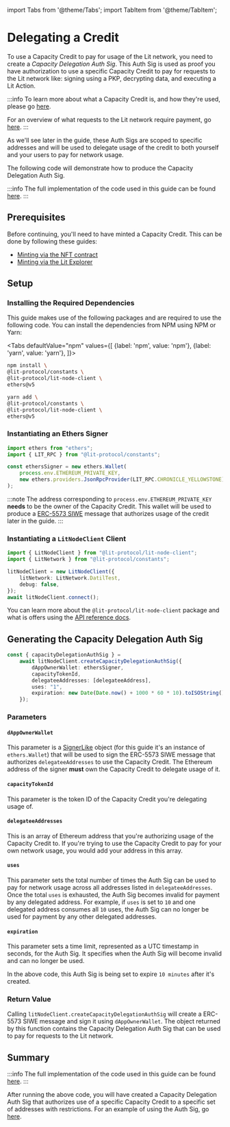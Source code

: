 import Tabs from '@theme/Tabs';
import TabItem from '@theme/TabItem';

# Delegating a Credit

To use a Capacity Credit to pay for usage of the Lit network, you need to create a *Capacity Delegation Auth Sig*. This Auth Sig is used as proof you have authorization to use a specific Capacity Credit to pay for requests to the Lit network like: signing using a PKP, decrypting data, and executing a Lit Action.

:::info
To learn more about what a Capacity Credit is, and how they're used, please go [here](../capacity-credit-intro.md).

For an overview of what requests to the Lit network require payment, go [here](./overview.md#overview-of-what-requires-payment).
:::

As we'll see later in the guide, these Auth Sigs are scoped to specific addresses and will be used to delegate usage of the credit to both yourself and your users to pay for network usage.

The following code will demonstrate how to produce the Capacity Delegation Auth Sig.

:::info
The full implementation of the code used in this guide can be found [here](https://github.com/LIT-Protocol/developer-guides-code/blob/master/paying-for-lit/nodejs/src/delegateCapacityCredit.ts).
:::

## Prerequisites

Before continuing, you'll need to have minted a Capacity Credit. This can be done by following these guides:

- [Minting via the NFT contract](./minting-capacity-credit/via-contract.md)
- [Minting via the Lit Explorer](./minting-capacity-credit/via-explorer.md)

## Setup

### Installing the Required Dependencies

This guide makes use of the following packages and are required to use the following code. You can install the dependencies from NPM using NPM or Yarn:

<Tabs
defaultValue="npm"
values={[
{label: 'npm', value: 'npm'},
{label: 'yarn', value: 'yarn'},
]}>
<TabItem value="npm">

```bash
npm install \
@lit-protocol/constants \
@lit-protocol/lit-node-client \
ethers@v5
```

</TabItem>

<TabItem value="yarn">

```bash
yarn add \
@lit-protocol/constants \
@lit-protocol/lit-node-client \
ethers@v5
```

</TabItem>
</Tabs>

### Instantiating an Ethers Signer

```ts
import ethers from "ethers";
import { LIT_RPC } from "@lit-protocol/constants";

const ethersSigner = new ethers.Wallet(
    process.env.ETHEREUM_PRIVATE_KEY,
    new ethers.providers.JsonRpcProvider(LIT_RPC.CHRONICLE_YELLOWSTONE)
);
```

:::note
The address corresponding to `process.env.ETHEREUM_PRIVATE_KEY` **needs** to be the owner of the Capacity Credit. This wallet will be used to produce a [ERC-5573 SIWE](https://eips.ethereum.org/EIPS/eip-5573) message that authorizes usage of the credit later in the guide.
:::

### Instantiating a `LitNodeClient` Client

```ts
import { LitNodeClient } from "@lit-protocol/lit-node-client";
import { LitNetwork } from "@lit-protocol/constants";

litNodeClient = new LitNodeClient({
    litNetwork: LitNetwork.DatilTest,
    debug: false,
});
await litNodeClient.connect();
```

You can learn more about the `@lit-protocol/lit-node-client` package and what is offers using the [API reference docs](https://v6-api-doc-lit-js-sdk.vercel.app/modules/lit_node_client_src.html).

## Generating the Capacity Delegation Auth Sig

```ts
const { capacityDelegationAuthSig } =
    await litNodeClient.createCapacityDelegationAuthSig({
        dAppOwnerWallet: ethersSigner,
        capacityTokenId,
        delegateeAddresses: [delegateeAddress],
        uses: "1",
        expiration: new Date(Date.now() + 1000 * 60 * 10).toISOString(), // 10 minutes
    });
```

### Parameters

#### `dAppOwnerWallet`

This parameter is a [SignerLike](https://v6-api-doc-lit-js-sdk.vercel.app/interfaces/types_src.SignerLike.html) object (for this guide it's an instance of `ethers.Wallet`) that will be used to sign the ERC-5573 SIWE message that authorizes `delegateeAddresses` to use the Capacity Credit. The Ethereum address of the signer **must** own the Capacity Credit to delegate usage of it.

#### `capacityTokenId`

This parameter is the token ID of the Capacity Credit you're delegating usage of.

#### `delegateeAddresses`

This is an array of Ethereum address that you're authorizing usage of the Capacity Credit to. If you're trying to use the Capacity Credit to pay for your own network usage, you would add your address in this array.

#### `uses`

This parameter sets the total number of times the Auth Sig can be used to pay for network usage across all addresses listed in `delegateeAddresses`. Once the total `uses` is exhausted, the Auth Sig becomes invalid for payment by any delegated address. For example, if `uses` is set to `10` and one delegated address consumes all `10` uses, the Auth Sig can no longer be used for payment by any other delegated addresses.

#### `expiration`

This parameter sets a time limit, represented as a UTC timestamp in seconds, for the Auth Sig. It specifies when the Auth Sig will become invalid and can no longer be used.

In the above code, this Auth Sig is being set to expire `10 minutes` after it's created.

### Return Value

Calling `litNodeClient.createCapacityDelegationAuthSig` will create a ERC-5573 SIWE message and sign it using `dAppOwnerWallet`. The object returned by this function contains the Capacity Delegation Auth Sig that can be used to pay for requests to the Lit network.

## Summary

:::info
The full implementation of the code used in this guide can be found [here](https://github.com/LIT-Protocol/developer-guides-code/blob/master/paying-for-lit/nodejs/src/delegateCapacityCredit.ts).
:::

After running the above code, you will have created a Capacity Delegation Auth Sig that authorizes use of a specific Capacity Credit to a specific set of addresses with restrictions. For an example of using the Auth Sig, go [here](./using-delegated-credit.md).
